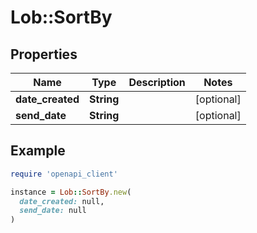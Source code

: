 # Lob::SortBy

## Properties

| Name | Type | Description | Notes |
| ---- | ---- | ----------- | ----- |
| **date_created** | **String** |  | [optional] |
| **send_date** | **String** |  | [optional] |

## Example

```ruby
require 'openapi_client'

instance = Lob::SortBy.new(
  date_created: null,
  send_date: null
)
```

